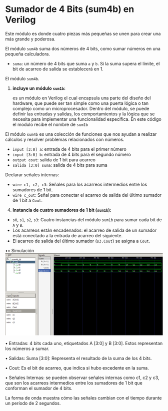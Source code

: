 # Sumador de 4 Bits (sum4b) en Verilog

Este módulo es donde cuatro piezas más pequeñas se unen para crear una más grande y poderosa.

El módulo `sum4b` suma dos números de 4 bits, como sumar números en una pequeña calculadora.

* `suma`: un número de 4 bits que suma `a` y `b`. Si la suma supera el límite, el bit de acarreo de salida se establecerá en 1.

El módulo `sum4b`.

1. **incluye un módulo `sum1b`:**

   es un módulo en Verilog el cual encapsula una parte del diseño del hardware, que puede ser tan simple como una puerta lógica o tan complejo como un microprocesador. Dentro del módulo, se puede definir las entradas y salidas, los comportamientos y la lógica que se necesita para implementar una funcionalidad específica. En este código el modulo recibe el nombre de `sum1b`

El módulo `sum4b` es una colección de funciones que nos ayudan a realizar cálculos y resolver problemas relacionados con números.
* `input [3:0] a`: entrada de 4 bits para el primer número
* `input [3:0] b`: entrada de 4 bits para el segundo número
* `output cout`: salida de 1 bit para acarreo
* `salida [3:0] suma`: salida de 4 bits para suma

Declarar señales internas:
* `wire c1, c2, c3`: Señales para los acarreos intermedios entre los sumadores de 1 bit.
* `wire c_out`: Señal para conectar el acarreo de salida del último sumador de 1 bit a `Cout`.

4. **Instancia de cuatro sumadores de 1 bit (`sum1b`):**
* `s0`, `s1`, `s2`, `s3`: Cuatro instancias del módulo `sum1b` para sumar cada bit de `A` y `B`.
* Los acarreos están encadenados: el acarreo de salida de un sumador está conectado a la entrada de acarreo del siguiente.
* El acarreo de salida del último sumador (`s3.Cout`) se asigna a `Cout`.

•• Simulación
![Sim1](./sumador_tb.png)

• Entradas:
4 bits cada uno, etiquetados A [3:0] y B [3:0]. Estos representan los números a sumar.

• Salidas:
Suma [3:0]: Representa el resultado de la suma de los 4 bits.

• Cout: Es el bit de acarreo, que indica si hubo excedente en
la suma.

• Señales Internas: se pueden observar señales internas como c1, c2 y c3, que son los acarreos intermedios entre los sumadores de 1 bit que conforman el sumador de 4 bits.

La forma de onda muestra cómo las señales cambian con el tiempo durante un período de 2 segundos.
